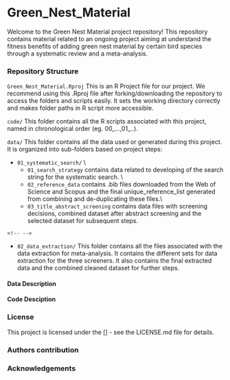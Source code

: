 # Green_Nest_Material

Welcome to the Green Nest Material project repository! This repository contains material related to an ongoing project aiming at understand the fitness benefits of adding green nest material by certain bird species through a systematic review and a meta-analysis.

### Repository Structure

`Green_Nest_Material.Rproj` This is an R Project file for our project. We recommend using this .Rproj file after forking/downloading the repository to access the folders and scripts easily. It sets the working directory correctly and makes folder paths in R script more accessible.

`code/` This folder contains all the R scripts associated with this project, named in chronological order (eg. 00\_...,01\_..).

`data/` This folder contains all the data used or generated during this project. It is organized into sub-folders based on project steps:

-   `01_systematic_search/` \
    - `01_search_strategy` contains data related to developing of the search string for the systematic search. \
    - `02_reference_data` contains .bib files downloaded from the Web of Science and Scopus and the final unique_reference_list generated from combining and de-duplicating these files.\
    - `03_title_abstract_screening` contains data files with screening decisions, combined dataset after abstract screening and the selected dataset for subsequent steps.

```{=html}
<!-- -->
```
-   `02_data_extraction/` This folder contains all the files associated with the data extraction for meta-analysis. It contains the different sets for data extraction for the three screeners. It also contains the final extracted data and the combined cleaned dataset for further steps.

#### Data Description

#### Code Desciption

### License

This project is licensed under the [] - see the LICENSE.md file for details.

### Authors contribution

### Acknowledgements
